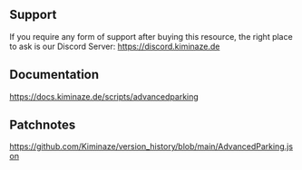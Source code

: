 
## Support

If you require any form of support after buying this resource, the right place to ask is our 
Discord Server: https://discord.kiminaze.de


## Documentation

https://docs.kiminaze.de/scripts/advancedparking


## Patchnotes

https://github.com/Kiminaze/version_history/blob/main/AdvancedParking.json
